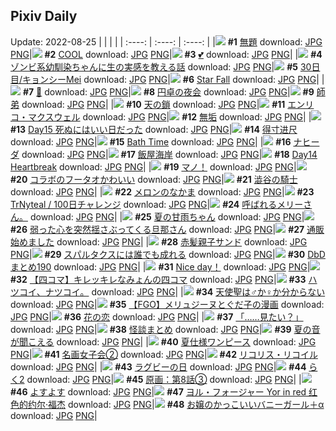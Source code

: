 ## Pixiv Daily
Update: 2022-08-25
|      |      |      |
| :----: | :----: | :----: |
|![](https://pixiv.microyu.workers.dev/c/240x480/img-master/img/2022/08/23/08/48/49/100699451_p0_master1200.jpg) **#1** [無題](https://www.pixiv.net/artworks/100699451) download: [JPG](https://pixiv.microyu.workers.dev/img-original/img/2022/08/23/08/48/49/100699451_p0.jpg) [PNG](https://pixiv.microyu.workers.dev/img-original/img/2022/08/23/08/48/49/100699451_p0.png)|![](https://pixiv.microyu.workers.dev/c/240x480/img-master/img/2022/08/23/00/48/32/100694010_p0_master1200.jpg) **#2** [COOL](https://www.pixiv.net/artworks/100694010) download: [JPG](https://pixiv.microyu.workers.dev/img-original/img/2022/08/23/00/48/32/100694010_p0.jpg) [PNG](https://pixiv.microyu.workers.dev/img-original/img/2022/08/23/00/48/32/100694010_p0.png)|![](https://pixiv.microyu.workers.dev/c/240x480/img-master/img/2022/08/24/00/00/05/100715715_p0_master1200.jpg) **#3** [💕](https://www.pixiv.net/artworks/100715715) download: [JPG](https://pixiv.microyu.workers.dev/img-original/img/2022/08/24/00/00/05/100715715_p0.jpg) [PNG](https://pixiv.microyu.workers.dev/img-original/img/2022/08/24/00/00/05/100715715_p0.png)|
|![](https://pixiv.microyu.workers.dev/c/240x480/img-master/img/2022/08/23/00/00/22/100692527_p0_master1200.jpg) **#4** [ゾンビ系幼馴染ちゃんに生の実感を教える話](https://www.pixiv.net/artworks/100692527) download: [JPG](https://pixiv.microyu.workers.dev/img-original/img/2022/08/23/00/00/22/100692527_p0.jpg) [PNG](https://pixiv.microyu.workers.dev/img-original/img/2022/08/23/00/00/22/100692527_p0.png)|![](https://pixiv.microyu.workers.dev/c/240x480/img-master/img/2022/08/23/00/06/15/100692467_p0_master1200.jpg) **#5** [30日目/キョンシーMei](https://www.pixiv.net/artworks/100692467) download: [JPG](https://pixiv.microyu.workers.dev/img-original/img/2022/08/23/00/06/15/100692467_p0.jpg) [PNG](https://pixiv.microyu.workers.dev/img-original/img/2022/08/23/00/06/15/100692467_p0.png)|![](https://pixiv.microyu.workers.dev/c/240x480/img-master/img/2022/08/24/04/05/25/100720076_p0_master1200.jpg) **#6** [Star Fall](https://www.pixiv.net/artworks/100720076) download: [JPG](https://pixiv.microyu.workers.dev/img-original/img/2022/08/24/04/05/25/100720076_p0.jpg) [PNG](https://pixiv.microyu.workers.dev/img-original/img/2022/08/24/04/05/25/100720076_p0.png)|
|![](https://pixiv.microyu.workers.dev/c/240x480/img-master/img/2022/08/23/00/25/59/100693377_p0_master1200.jpg) **#7** [🍰](https://www.pixiv.net/artworks/100693377) download: [JPG](https://pixiv.microyu.workers.dev/img-original/img/2022/08/23/00/25/59/100693377_p0.jpg) [PNG](https://pixiv.microyu.workers.dev/img-original/img/2022/08/23/00/25/59/100693377_p0.png)|![](https://pixiv.microyu.workers.dev/c/240x480/img-master/img/2022/08/24/00/00/30/100715851_p0_master1200.jpg) **#8** [円卓の夜会](https://www.pixiv.net/artworks/100715851) download: [JPG](https://pixiv.microyu.workers.dev/img-original/img/2022/08/24/00/00/30/100715851_p0.jpg) [PNG](https://pixiv.microyu.workers.dev/img-original/img/2022/08/24/00/00/30/100715851_p0.png)|![](https://pixiv.microyu.workers.dev/c/240x480/img-master/img/2022/08/23/07/49/37/100698911_p0_master1200.jpg) **#9** [師弟](https://www.pixiv.net/artworks/100698911) download: [JPG](https://pixiv.microyu.workers.dev/img-original/img/2022/08/23/07/49/37/100698911_p0.jpg) [PNG](https://pixiv.microyu.workers.dev/img-original/img/2022/08/23/07/49/37/100698911_p0.png)|
|![](https://pixiv.microyu.workers.dev/c/240x480/img-master/img/2022/08/23/00/05/08/100692768_p0_master1200.jpg) **#10** [天の鎖](https://www.pixiv.net/artworks/100692768) download: [JPG](https://pixiv.microyu.workers.dev/img-original/img/2022/08/23/00/05/08/100692768_p0.jpg) [PNG](https://pixiv.microyu.workers.dev/img-original/img/2022/08/23/00/05/08/100692768_p0.png)|![](https://pixiv.microyu.workers.dev/c/240x480/img-master/img/2022/08/24/00/27/12/100716699_p0_master1200.jpg) **#11** [エンリコ・マクスウェル](https://www.pixiv.net/artworks/100716699) download: [JPG](https://pixiv.microyu.workers.dev/img-original/img/2022/08/24/00/27/12/100716699_p0.jpg) [PNG](https://pixiv.microyu.workers.dev/img-original/img/2022/08/24/00/27/12/100716699_p0.png)|![](https://pixiv.microyu.workers.dev/c/240x480/img-master/img/2022/08/23/00/23/04/100693295_p0_master1200.jpg) **#12** [無垢](https://www.pixiv.net/artworks/100693295) download: [JPG](https://pixiv.microyu.workers.dev/img-original/img/2022/08/23/00/23/04/100693295_p0.jpg) [PNG](https://pixiv.microyu.workers.dev/img-original/img/2022/08/23/00/23/04/100693295_p0.png)|
|![](https://pixiv.microyu.workers.dev/c/240x480/img-master/img/2022/08/24/11/02/31/100723659_p0_master1200.jpg) **#13** [Day15 死ぬにはいい日だった](https://www.pixiv.net/artworks/100723659) download: [JPG](https://pixiv.microyu.workers.dev/img-original/img/2022/08/24/11/02/31/100723659_p0.jpg) [PNG](https://pixiv.microyu.workers.dev/img-original/img/2022/08/24/11/02/31/100723659_p0.png)|![](https://pixiv.microyu.workers.dev/c/240x480/img-master/img/2022/08/24/13/55/33/100725883_p0_master1200.jpg) **#14** [得寸进尺](https://www.pixiv.net/artworks/100725883) download: [JPG](https://pixiv.microyu.workers.dev/img-original/img/2022/08/24/13/55/33/100725883_p0.jpg) [PNG](https://pixiv.microyu.workers.dev/img-original/img/2022/08/24/13/55/33/100725883_p0.png)|![](https://pixiv.microyu.workers.dev/c/240x480/img-master/img/2022/08/24/04/06/40/100720098_p0_master1200.jpg) **#15** [Bath Time](https://www.pixiv.net/artworks/100720098) download: [JPG](https://pixiv.microyu.workers.dev/img-original/img/2022/08/24/04/06/40/100720098_p0.jpg) [PNG](https://pixiv.microyu.workers.dev/img-original/img/2022/08/24/04/06/40/100720098_p0.png)|
|![](https://pixiv.microyu.workers.dev/c/240x480/img-master/img/2022/08/24/00/00/09/100715737_p0_master1200.jpg) **#16** [ナヒーダ](https://www.pixiv.net/artworks/100715737) download: [JPG](https://pixiv.microyu.workers.dev/img-original/img/2022/08/24/00/00/09/100715737_p0.jpg) [PNG](https://pixiv.microyu.workers.dev/img-original/img/2022/08/24/00/00/09/100715737_p0.png)|![](https://pixiv.microyu.workers.dev/c/240x480/img-master/img/2022/08/23/21/45/27/100711928_p0_master1200.jpg) **#17** [飯屋海岸](https://www.pixiv.net/artworks/100711928) download: [JPG](https://pixiv.microyu.workers.dev/img-original/img/2022/08/23/21/45/27/100711928_p0.jpg) [PNG](https://pixiv.microyu.workers.dev/img-original/img/2022/08/23/21/45/27/100711928_p0.png)|![](https://pixiv.microyu.workers.dev/c/240x480/img-master/img/2022/08/23/10/09/31/100700212_p0_master1200.jpg) **#18** [Day14 Heartbreak](https://www.pixiv.net/artworks/100700212) download: [JPG](https://pixiv.microyu.workers.dev/img-original/img/2022/08/23/10/09/31/100700212_p0.jpg) [PNG](https://pixiv.microyu.workers.dev/img-original/img/2022/08/23/10/09/31/100700212_p0.png)|
|![](https://pixiv.microyu.workers.dev/c/240x480/img-master/img/2022/08/23/00/00/37/100692575_p0_master1200.jpg) **#19** [マノ！](https://www.pixiv.net/artworks/100692575) download: [JPG](https://pixiv.microyu.workers.dev/img-original/img/2022/08/23/00/00/37/100692575_p0.jpg) [PNG](https://pixiv.microyu.workers.dev/img-original/img/2022/08/23/00/00/37/100692575_p0.png)|![](https://pixiv.microyu.workers.dev/c/240x480/img-master/img/2022/08/23/23/51/55/100715431_p0_master1200.jpg) **#20** [コラボのフータオかわいい](https://www.pixiv.net/artworks/100715431) download: [JPG](https://pixiv.microyu.workers.dev/img-original/img/2022/08/23/23/51/55/100715431_p0.jpg) [PNG](https://pixiv.microyu.workers.dev/img-original/img/2022/08/23/23/51/55/100715431_p0.png)|![](https://pixiv.microyu.workers.dev/c/240x480/img-master/img/2022/08/23/00/02/09/100692645_p0_master1200.jpg) **#21** [澁谷の騎士](https://www.pixiv.net/artworks/100692645) download: [JPG](https://pixiv.microyu.workers.dev/img-original/img/2022/08/23/00/02/09/100692645_p0.jpg) [PNG](https://pixiv.microyu.workers.dev/img-original/img/2022/08/23/00/02/09/100692645_p0.png)|
|![](https://pixiv.microyu.workers.dev/c/240x480/img-master/img/2022/08/23/20/30/01/100709915_p0_master1200.jpg) **#22** [メロンのなかま](https://www.pixiv.net/artworks/100709915) download: [JPG](https://pixiv.microyu.workers.dev/img-original/img/2022/08/23/20/30/01/100709915_p0.jpg) [PNG](https://pixiv.microyu.workers.dev/img-original/img/2022/08/23/20/30/01/100709915_p0.png)|![](https://pixiv.microyu.workers.dev/c/240x480/img-master/img/2022/08/24/16/53/13/100728200_p0_master1200.jpg) **#23** [TrNyteal / 100日チャレンジ](https://www.pixiv.net/artworks/100728200) download: [JPG](https://pixiv.microyu.workers.dev/img-original/img/2022/08/24/16/53/13/100728200_p0.jpg) [PNG](https://pixiv.microyu.workers.dev/img-original/img/2022/08/24/16/53/13/100728200_p0.png)|![](https://pixiv.microyu.workers.dev/c/240x480/img-master/img/2022/08/23/21/41/20/100711825_p0_master1200.jpg) **#24** [呼ばれるメリーさん。](https://www.pixiv.net/artworks/100711825) download: [JPG](https://pixiv.microyu.workers.dev/img-original/img/2022/08/23/21/41/20/100711825_p0.jpg) [PNG](https://pixiv.microyu.workers.dev/img-original/img/2022/08/23/21/41/20/100711825_p0.png)|
|![](https://pixiv.microyu.workers.dev/c/240x480/img-master/img/2022/08/23/00/14/35/100693052_p0_master1200.jpg) **#25** [夏の甘雨ちゃん](https://www.pixiv.net/artworks/100693052) download: [JPG](https://pixiv.microyu.workers.dev/img-original/img/2022/08/23/00/14/35/100693052_p0.jpg) [PNG](https://pixiv.microyu.workers.dev/img-original/img/2022/08/23/00/14/35/100693052_p0.png)|![](https://pixiv.microyu.workers.dev/c/240x480/img-master/img/2022/08/24/00/00/21/100715806_p0_master1200.jpg) **#26** [弱った心を突然揺さぶってくる旦那さん](https://www.pixiv.net/artworks/100715806) download: [JPG](https://pixiv.microyu.workers.dev/img-original/img/2022/08/24/00/00/21/100715806_p0.jpg) [PNG](https://pixiv.microyu.workers.dev/img-original/img/2022/08/24/00/00/21/100715806_p0.png)|![](https://pixiv.microyu.workers.dev/c/240x480/img-master/img/2022/08/23/22/24/49/100713026_p0_master1200.jpg) **#27** [通販始めました](https://www.pixiv.net/artworks/100713026) download: [JPG](https://pixiv.microyu.workers.dev/img-original/img/2022/08/23/22/24/49/100713026_p0.jpg) [PNG](https://pixiv.microyu.workers.dev/img-original/img/2022/08/23/22/24/49/100713026_p0.png)|
|![](https://pixiv.microyu.workers.dev/c/240x480/img-master/img/2022/08/24/00/00/08/100715728_p0_master1200.jpg) **#28** [赤髪親子サンド](https://www.pixiv.net/artworks/100715728) download: [JPG](https://pixiv.microyu.workers.dev/img-original/img/2022/08/24/00/00/08/100715728_p0.jpg) [PNG](https://pixiv.microyu.workers.dev/img-original/img/2022/08/24/00/00/08/100715728_p0.png)|![](https://pixiv.microyu.workers.dev/c/240x480/img-master/img/2022/08/24/00/09/33/100716154_p0_master1200.jpg) **#29** [スパルタクスには誰でも成れる](https://www.pixiv.net/artworks/100716154) download: [JPG](https://pixiv.microyu.workers.dev/img-original/img/2022/08/24/00/09/33/100716154_p0.jpg) [PNG](https://pixiv.microyu.workers.dev/img-original/img/2022/08/24/00/09/33/100716154_p0.png)|![](https://pixiv.microyu.workers.dev/c/240x480/img-master/img/2022/08/23/15/53/00/100704524_p0_master1200.jpg) **#30** [DbDまとめ190](https://www.pixiv.net/artworks/100704524) download: [JPG](https://pixiv.microyu.workers.dev/img-original/img/2022/08/23/15/53/00/100704524_p0.jpg) [PNG](https://pixiv.microyu.workers.dev/img-original/img/2022/08/23/15/53/00/100704524_p0.png)|
|![](https://pixiv.microyu.workers.dev/c/240x480/img-master/img/2022/08/24/12/39/35/100724924_p0_master1200.jpg) **#31** [Nice day！](https://www.pixiv.net/artworks/100724924) download: [JPG](https://pixiv.microyu.workers.dev/img-original/img/2022/08/24/12/39/35/100724924_p0.jpg) [PNG](https://pixiv.microyu.workers.dev/img-original/img/2022/08/24/12/39/35/100724924_p0.png)|![](https://pixiv.microyu.workers.dev/c/240x480/img-master/img/2022/08/23/18/45/58/100707570_p0_master1200.jpg) **#32** [【四コマ】キレッキレなみょんの四コマ](https://www.pixiv.net/artworks/100707570) download: [JPG](https://pixiv.microyu.workers.dev/img-original/img/2022/08/23/18/45/58/100707570_p0.jpg) [PNG](https://pixiv.microyu.workers.dev/img-original/img/2022/08/23/18/45/58/100707570_p0.png)|![](https://pixiv.microyu.workers.dev/c/240x480/img-master/img/2022/08/23/08/47/56/100699441_p0_master1200.jpg) **#33** [ハツコイ、ナツコイ。](https://www.pixiv.net/artworks/100699441) download: [JPG](https://pixiv.microyu.workers.dev/img-original/img/2022/08/23/08/47/56/100699441_p0.jpg) [PNG](https://pixiv.microyu.workers.dev/img-original/img/2022/08/23/08/47/56/100699441_p0.png)|
|![](https://pixiv.microyu.workers.dev/c/240x480/img-master/img/2022/08/24/00/00/32/100715860_p0_master1200.jpg) **#34** [天使聖は♂か♀か分からない](https://www.pixiv.net/artworks/100715860) download: [JPG](https://pixiv.microyu.workers.dev/img-original/img/2022/08/24/00/00/32/100715860_p0.jpg) [PNG](https://pixiv.microyu.workers.dev/img-original/img/2022/08/24/00/00/32/100715860_p0.png)|![](https://pixiv.microyu.workers.dev/c/240x480/img-master/img/2022/08/24/20/29/20/100732384_p0_master1200.jpg) **#35** [【FGO】メリュジーヌとぐだ子の漫画](https://www.pixiv.net/artworks/100732384) download: [JPG](https://pixiv.microyu.workers.dev/img-original/img/2022/08/24/20/29/20/100732384_p0.jpg) [PNG](https://pixiv.microyu.workers.dev/img-original/img/2022/08/24/20/29/20/100732384_p0.png)|![](https://pixiv.microyu.workers.dev/c/240x480/img-master/img/2022/08/24/01/30/01/100718071_p0_master1200.jpg) **#36** [花の恋](https://www.pixiv.net/artworks/100718071) download: [JPG](https://pixiv.microyu.workers.dev/img-original/img/2022/08/24/01/30/01/100718071_p0.jpg) [PNG](https://pixiv.microyu.workers.dev/img-original/img/2022/08/24/01/30/01/100718071_p0.png)|
|![](https://pixiv.microyu.workers.dev/c/240x480/img-master/img/2022/08/23/00/00/04/100692430_p0_master1200.jpg) **#37** [「……見たい？」](https://www.pixiv.net/artworks/100692430) download: [JPG](https://pixiv.microyu.workers.dev/img-original/img/2022/08/23/00/00/04/100692430_p0.jpg) [PNG](https://pixiv.microyu.workers.dev/img-original/img/2022/08/23/00/00/04/100692430_p0.png)|![](https://pixiv.microyu.workers.dev/c/240x480/img-master/img/2022/08/24/14/51/32/100726579_p0_master1200.jpg) **#38** [怪談まとめ](https://www.pixiv.net/artworks/100726579) download: [JPG](https://pixiv.microyu.workers.dev/img-original/img/2022/08/24/14/51/32/100726579_p0.jpg) [PNG](https://pixiv.microyu.workers.dev/img-original/img/2022/08/24/14/51/32/100726579_p0.png)|![](https://pixiv.microyu.workers.dev/c/240x480/img-master/img/2022/08/23/00/03/55/100692723_p0_master1200.jpg) **#39** [夏の音が聞こえる](https://www.pixiv.net/artworks/100692723) download: [JPG](https://pixiv.microyu.workers.dev/img-original/img/2022/08/23/00/03/55/100692723_p0.jpg) [PNG](https://pixiv.microyu.workers.dev/img-original/img/2022/08/23/00/03/55/100692723_p0.png)|
|![](https://pixiv.microyu.workers.dev/c/240x480/img-master/img/2022/08/23/20/18/25/100709625_p0_master1200.jpg) **#40** [夏仕様ワンピース](https://www.pixiv.net/artworks/100709625) download: [JPG](https://pixiv.microyu.workers.dev/img-original/img/2022/08/23/20/18/25/100709625_p0.jpg) [PNG](https://pixiv.microyu.workers.dev/img-original/img/2022/08/23/20/18/25/100709625_p0.png)|![](https://pixiv.microyu.workers.dev/c/240x480/img-master/img/2022/08/24/07/01/25/100721429_p0_master1200.jpg) **#41** [名画女子会②](https://www.pixiv.net/artworks/100721429) download: [JPG](https://pixiv.microyu.workers.dev/img-original/img/2022/08/24/07/01/25/100721429_p0.jpg) [PNG](https://pixiv.microyu.workers.dev/img-original/img/2022/08/24/07/01/25/100721429_p0.png)|![](https://pixiv.microyu.workers.dev/c/240x480/img-master/img/2022/08/23/16/55/41/100705428_p0_master1200.jpg) **#42** [リコリス・リコイル](https://www.pixiv.net/artworks/100705428) download: [JPG](https://pixiv.microyu.workers.dev/img-original/img/2022/08/23/16/55/41/100705428_p0.jpg) [PNG](https://pixiv.microyu.workers.dev/img-original/img/2022/08/23/16/55/41/100705428_p0.png)|
|![](https://pixiv.microyu.workers.dev/c/240x480/img-master/img/2022/08/24/20/30/03/100732400_p0_master1200.jpg) **#43** [ラグビーの日](https://www.pixiv.net/artworks/100732400) download: [JPG](https://pixiv.microyu.workers.dev/img-original/img/2022/08/24/20/30/03/100732400_p0.jpg) [PNG](https://pixiv.microyu.workers.dev/img-original/img/2022/08/24/20/30/03/100732400_p0.png)|![](https://pixiv.microyu.workers.dev/c/240x480/img-master/img/2022/08/23/00/00/04/100692431_p0_master1200.jpg) **#44** [らく2](https://www.pixiv.net/artworks/100692431) download: [JPG](https://pixiv.microyu.workers.dev/img-original/img/2022/08/23/00/00/04/100692431_p0.jpg) [PNG](https://pixiv.microyu.workers.dev/img-original/img/2022/08/23/00/00/04/100692431_p0.png)|![](https://pixiv.microyu.workers.dev/c/240x480/img-master/img/2022/08/23/17/59/49/100706567_p0_master1200.jpg) **#45** [原画：第8話③](https://www.pixiv.net/artworks/100706567) download: [JPG](https://pixiv.microyu.workers.dev/img-original/img/2022/08/23/17/59/49/100706567_p0.jpg) [PNG](https://pixiv.microyu.workers.dev/img-original/img/2022/08/23/17/59/49/100706567_p0.png)|
|![](https://pixiv.microyu.workers.dev/c/240x480/img-master/img/2022/08/23/18/31/27/100707294_p0_master1200.jpg) **#46** [よすよす](https://www.pixiv.net/artworks/100707294) download: [JPG](https://pixiv.microyu.workers.dev/img-original/img/2022/08/23/18/31/27/100707294_p0.jpg) [PNG](https://pixiv.microyu.workers.dev/img-original/img/2022/08/23/18/31/27/100707294_p0.png)|![](https://pixiv.microyu.workers.dev/c/240x480/img-master/img/2022/08/23/12/11/40/100701741_p0_master1200.jpg) **#47** [ヨル・フォージャー Yor in red 红色的约尔·福杰](https://www.pixiv.net/artworks/100701741) download: [JPG](https://pixiv.microyu.workers.dev/img-original/img/2022/08/23/12/11/40/100701741_p0.jpg) [PNG](https://pixiv.microyu.workers.dev/img-original/img/2022/08/23/12/11/40/100701741_p0.png)|![](https://pixiv.microyu.workers.dev/c/240x480/img-master/img/2022/08/23/22/19/55/100712878_p0_master1200.jpg) **#48** [お嬢のかっこいいバニーガール＋α](https://www.pixiv.net/artworks/100712878) download: [JPG](https://pixiv.microyu.workers.dev/img-original/img/2022/08/23/22/19/55/100712878_p0.jpg) [PNG](https://pixiv.microyu.workers.dev/img-original/img/2022/08/23/22/19/55/100712878_p0.png)|
